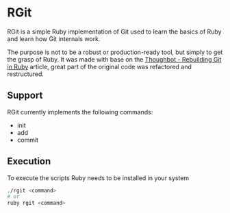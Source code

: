 # RGit
RGit is a simple Ruby implementation of Git used to learn the basics of Ruby and learn how Git internals work.

The purpose is not to be a robust or production-ready tool, but simply to get the grasp of Ruby. It was made with base on the [Thoughbot - Rebuilding Git in Ruby](https://thoughtbot.com/blog/rebuilding-git-in-ruby) article, great part of the original code was refactored and restructured.

## Support
RGit currently implements the following commands:

* init
* add
* commit

## Execution
To execute the scripts Ruby needs to be installed in your system

```bash
./rgit <command>
# or
ruby rgit <command>
```
